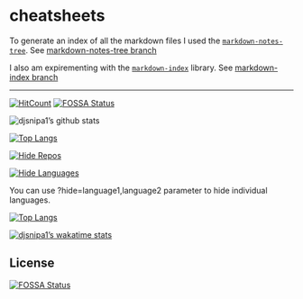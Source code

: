 # cheatsheets

To generate an index of all the markdown files I used the [`markdown-notes-tree`](https://www.npmjs.com/package/markdown-notes-tree). See [markdown-notes-tree branch](https://github.com/djsnipa1/cheatsheets/blob/markdown-notes-tree/README.md)

I also am expirementing with the [`markdown-index`](https://github.com/zeke/markdown-index) library. See [markdown-index branch](https://github.com/djsnipa1/cheatsheets/blob/markdown-index/README.md)

___

[![HitCount](http://hits.dwyl.com/djsnipa1/cheatsheets.svg)](http://hits.dwyl.com/djsnipa1/cheatsheets)
[![FOSSA Status](https://app.fossa.com/api/projects/git%2Bgithub.com%2Fdjsnipa1%2Fcheatsheets.svg?type=shield)](https://app.fossa.com/projects/git%2Bgithub.com%2Fdjsnipa1%2Fcheatsheets?ref=badge_shield)


![djsnipa1’s github stats](https://github-readme-stats.vercel.app/api?username=djsnipa1&show_icons=true&theme=gruvbox)

[![Top Langs](https://github-readme-stats.vercel.app/api/top-langs/?username=djsnipa1&layout=compact)](https://github.com/anuraghazra/github-readme-stats)


[![Hide Repos](https://github-readme-stats.vercel.app/api/top-langs/?username=djsnipa1&exclude_repo=notes,dotfiles)](https://github.com/anuraghazra/github-readme-stats)

[![Hide Languages](https://github-readme-stats.vercel.app/api/top-langs/?username=djsnipa1&theme=outrun&layout=compact&hide=jupyter%20notebook)](https://github.com/anuraghazra/github-readme-stats)

You can use ?hide=language1,language2 parameter to hide individual languages.

[![Top Langs](https://github-readme-stats.vercel.app/api/top-langs/?username=djsnipa1&hide=jupyternotebooks,html)](https://github.com/anuraghazra/github-readme-stats)

[![djsnipa1’s wakatime stats](https://github-readme-stats.vercel.app/api/wakatime?username=djsnipa1)](https://github.com/anuraghazra/github-readme-stats)



## License
[![FOSSA Status](https://app.fossa.com/api/projects/git%2Bgithub.com%2Fdjsnipa1%2Fcheatsheets.svg?type=large)](https://app.fossa.com/projects/git%2Bgithub.com%2Fdjsnipa1%2Fcheatsheets?ref=badge_large)